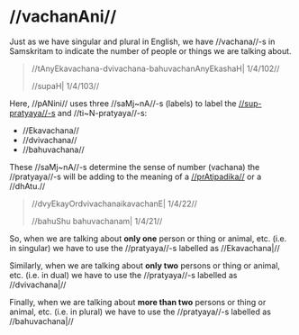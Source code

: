 # //vachanAni//

Just as we have singular and plural in English, we have //vachana//-s in
Samskritam to indicate the number of people or things we are talking about.

> //tAnyEkavachana-dvivachana-bahuvachanAnyEkashaH| 1/4/102//
>
> //supaH| 1/4/103//

Here, //pANini// uses three //saMj~nA//-s (labels) to label the
[//sup-pratyaya//-s](#/lsk/subanta/general/subanta-pratyayah) and
//ti~N-pratyaya//-s:

- //Ekavachana//
- //dvivachana//
- //bahuvachana//

These //saMj~nA//-s determine the sense of number (vachana) the //pratyaya//-s
will be adding to the meaning of a
[//prAtipadika//](#/lsk/subanta/general/praatipadika) or a //dhAtu.//

> //dvyEkayOrdvivachanaikavachanE| 1/4/22//
>
> //bahuShu bahuvachanam| 1/4/21//

So, when we are talking about **only one** person or thing or animal, etc.
(i.e. in singular) we have to use the //pratyaya//-s labelled as //Ekavachana|//

Similarly, when we are talking about **only two** persons or thing or animal,
etc. (i.e. in dual) we have to use the //pratyaya//-s labelled as //dvivachana|//

Finally, when we are talking about **more than two** persons or thing or animal,
etc. (i.e. in plural) we have to use the //pratyaya//-s labelled as
//bahuvachana|//
<!--stackedit_data:
eyJoaXN0b3J5IjpbOTU0Njk5MzgyXX0=
-->
